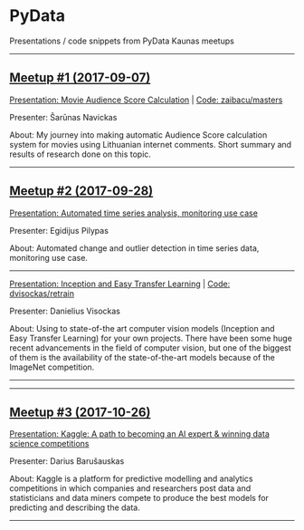 # PyData
Presentations / code snippets from PyData Kaunas meetups

---
## [Meetup #1 (2017-09-07)](2017-09-07/)

[Presentation: Movie Audience Score Calculation](2017-09-07/MovieAudienceScore.pdf) | [Code: zaibacu/masters](https://github.com/zaibacu/masters)

Presenter: Šarūnas Navickas

About: My journey into making automatic Audience Score calculation system for movies using Lithuanian internet comments. Short summary and results of research done on this topic.

---

## [Meetup #2 (2017-09-28)](2017-09-28/)

[Presentation: Automated time series analysis, monitoring use case](2017-09-28/change_detection.pdf)

Presenter: Egidijus Pilypas

About: Automated change and outlier detection in time series data, monitoring use case.

---

[Presentation: Inception and Easy Transfer Learning](2017-09-28/transfer_learning.pdf) | [Code: dvisockas/retrain](https://github.com/dvisockas/retrain)



Presenter: Danielius Visockas

About: Using to state-of-the art computer vision models (Inception and Easy Transfer Learning) for your own projects. There have been some huge recent advancements in the field of computer vision, but one of the biggest of them is the availability of the state-of-the-art models because of the ImageNet competition.

---

---
## [Meetup #3 (2017-10-26)](2017-10-26/)

[Presentation: Kaggle: A path to becoming an AI expert & winning data science competitions](2017-10-26/pydata_kaunas_20171026.pdf)

Presenter: Darius Barušauskas

About: Kaggle is a platform for predictive modelling and analytics competitions in which companies and researchers post data and statisticians and data miners compete to produce the best models for predicting and describing the data.

---
